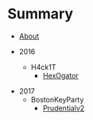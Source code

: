 # Summary

* [About](README.md)

* 2016
	* H4ck1T
		+ [HexOgator](2016/H4ck1t/Hex0gator.md)

+ 2017
	+ BostonKeyParty
		+ [Prudentialv2](2017/BostonKeyParty/Prudentialv2/Prudentialv2.md)
